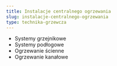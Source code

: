 ```yaml
---
title: Instalacje centralnego ogrzewania
slug: instalacje-centralnego-ogrzewania
type: technika-grzewcza
---
```


- Systemy grzejnikowe
- Systemy podłogowe
- Ogrzewanie ścienne
- Ogrzewanie kanałowe
